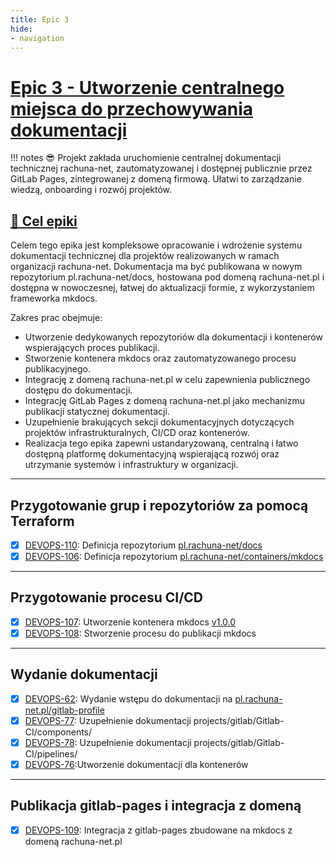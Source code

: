```yaml
---
title: Epic 3
hide:
- navigation
---
```

# [Epic 3 - Utworzenie centralnego miejsca do przechowywania dokumentacji](https://rachuna-net-pl.atlassian.net/browse/DEVOPS-61)

!!! notes
    😎 Projekt zakłada uruchomienie centralnej dokumentacji technicznej rachuna-net, zautomatyzowanej i dostępnej publicznie przez GitLab Pages, zintegrowanej z domeną firmową. Ułatwi to zarządzanie wiedzą, onboarding i rozwój projektów.

## [🎯 Cel epiki](https://rachuna-net-pl.atlassian.net/browse/DEVOPS-61)

Celem tego epika jest kompleksowe opracowanie i wdrożenie systemu dokumentacji technicznej dla projektów realizowanych w ramach organizacji rachuna-net. Dokumentacja ma być publikowana w nowym repozytorium pl.rachuna-net/docs, hostowana pod domeną rachuna-net.pl i dostępna w nowoczesnej, łatwej do aktualizacji formie, z wykorzystaniem frameworka mkdocs.

Zakres prac obejmuje:

* Utworzenie dedykowanych repozytoriów dla dokumentacji i kontenerów wspierających proces publikacji.
* Stworzenie kontenera mkdocs oraz zautomatyzowanego procesu publikacyjnego.
* Integrację z domeną rachuna-net.pl w celu zapewnienia publicznego dostępu do dokumentacji.
* Integrację GitLab Pages z domeną rachuna-net.pl jako mechanizmu publikacji statycznej dokumentacji.
* Uzupełnienie brakujących sekcji dokumentacyjnych dotyczących projektów infrastrukturalnych, CI/CD oraz kontenerów.
* Realizacja tego epika zapewni ustandaryzowaną, centralną i łatwo dostępną platformę dokumentacyjną wspierającą rozwój oraz utrzymanie systemów i infrastruktury w organizacji.

---
## Przygotowanie grup i repozytoriów za pomocą Terraform

* [x] [DEVOPS-110](https://rachuna-net-pl.atlassian.net/browse/DEVOPS-110): Definicja repozytorium [pl.rachuna-net/docs](https://gitlab.com/pl.rachuna-net/infrastructure/terraform/iac-gitlab/-/blob/main/pl.rachuna-net/docs.tf?ref_type=heads)
* [x] [DEVOPS-106](https://rachuna-net-pl.atlassian.net/browse/DEVOPS-106): Definicja repozytorium [pl.rachuna-net/containers/mkdocs](https://gitlab.com/pl.rachuna-net/infrastructure/terraform/iac-gitlab/-/blob/main/pl.rachuna-net/containers/mkdocs.tf?ref_type=heads)

---
## Przygotowanie procesu CI/CD
* [x] [DEVOPS-107](https://rachuna-net-pl.atlassian.net/browse/DEVOPS-107): Utworzenie kontenera mkdocs [v1.0.0](https://gitlab.com/pl.rachuna-net/containers/mkdocs/-/releases/v1.0.0)
* [x] [DEVOPS-108](https://rachuna-net-pl.atlassian.net/browse/DEVOPS-108): Stworzenie procesu do publikacji mkdocs

---
## Wydanie dokumentacji
* [x] [DEVOPS-62](https://rachuna-net-pl.atlassian.net/browse/DEVOPS-62): Wydanie wstępu do dokumentacji na [pl.rachuna-net.pl/gitlab-profile](https://gitlab.com/pl.rachuna-net/gitlab-profile/-/releases/v1.0.0)
* [x] [DEVOPS-77](https://rachuna-net-pl.atlassian.net/browse/DEVOPS-77): Uzupełnienie dokumentacji projects/gitlab/Gitlab-CI/components/
* [x] [DEVOPS-78](https://rachuna-net-pl.atlassian.net/browse/DEVOPS-78): Uzupełnienie dokumentacji projects/gitlab/Gitlab-CI/pipelines/
* [x] [DEVOPS-76](https://rachuna-net-pl.atlassian.net/browse/DEVOPS-76):Utworzenie dokumentacji dla kontenerów

---
## Publikacja gitlab-pages i integracja z domeną
* [x] [DEVOPS-109](https://rachuna-net-pl.atlassian.net/browse/DEVOPS-109): Integracja z gitlab-pages zbudowane na mkdocs z domeną rachuna-net.pl
